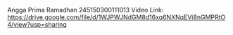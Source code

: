 Angga Prima Ramadhan 245150300111013 Video Link: https://drive.google.com/file/d/1WJPWJNdGM8d16xq6NXNqEVi8nGMPRtO4/view?usp=sharing
